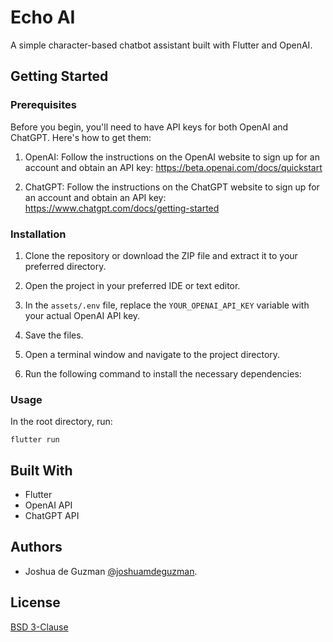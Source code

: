 # Echo AI

A simple character-based chatbot assistant built with Flutter and OpenAI.

## Getting Started

### Prerequisites

Before you begin, you'll need to have API keys for both OpenAI and ChatGPT. Here's how to get them:

1. OpenAI: Follow the instructions on the OpenAI website to sign up for an account and obtain an API key: https://beta.openai.com/docs/quickstart

2. ChatGPT: Follow the instructions on the ChatGPT website to sign up for an account and obtain an API key: https://www.chatgpt.com/docs/getting-started

### Installation

1. Clone the repository or download the ZIP file and extract it to your preferred directory.

2. Open the project in your preferred IDE or text editor.

3. In the `assets/.env` file, replace the `YOUR_OPENAI_API_KEY` variable with your actual OpenAI API key.

4. Save the files.

5. Open a terminal window and navigate to the project directory.

6. Run the following command to install the necessary dependencies:

### Usage

In the root directory, run:

```
flutter run
```

## Built With

- Flutter
- OpenAI API
- ChatGPT API

## Authors

- Joshua de Guzman [@joshuamdeguzman](https://twitter.com/joshuadeguzman).

## License

[BSD 3-Clause](https://github.com/joshuadeguzman/echo_ai/blob/main/.github/LICENSE.md)

